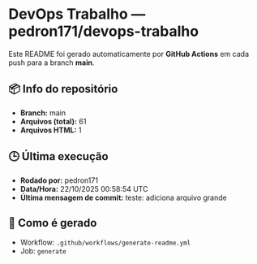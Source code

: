 # DevOps Trabalho — pedron171/devops-trabalho

Este README foi gerado automaticamente por **GitHub Actions** em cada push para a branch **main**.

## 📦 Info do repositório
- **Branch:** main
- **Arquivos (total):** 61
- **Arquivos HTML:** 1

## 🕒 Última execução
- **Rodado por:** pedron171
- **Data/Hora:** 22/10/2025 00:58:54 UTC
- **Última mensagem de commit:** teste: adiciona arquivo grande

## 🔧 Como é gerado
- Workflow: `.github/workflows/generate-readme.yml`
- Job: `generate`
